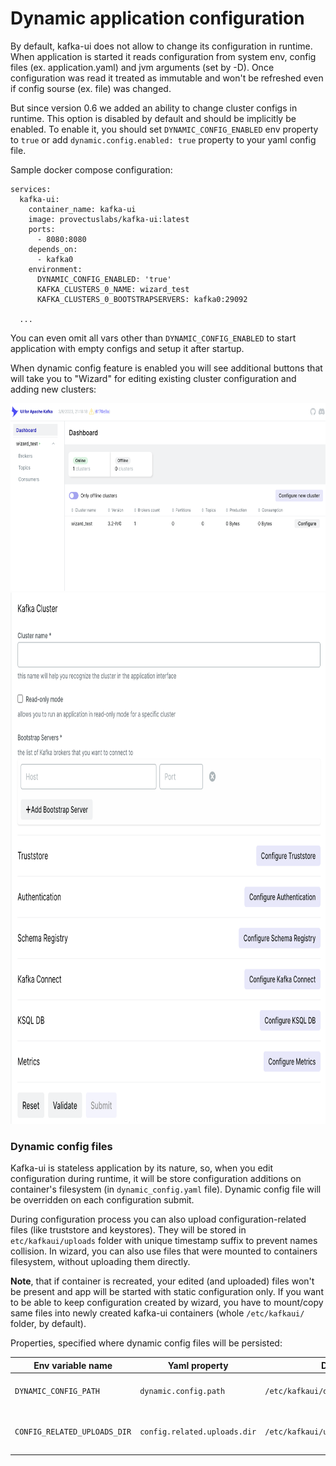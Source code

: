 # Dynamic application configuration

By default, kafka-ui does not allow to change its configuration in runtime. When application is started it reads
configuration
from system env, config files (ex. application.yaml) and jvm arguments (set by -D). Once configuration was read
it treated as immutable and won't be refreshed even if config sourse (ex. file) was changed.

But since version 0.6 we added an ability to change cluster configs in runtime. This option is disabled by default
and should be implicitly be enabled. To enable it, you should set `DYNAMIC_CONFIG_ENABLED` env property to `true` or add
`dynamic.config.enabled: true` property to your yaml config file.

Sample docker compose configuration:

```
services:
  kafka-ui:
    container_name: kafka-ui
    image: provectuslabs/kafka-ui:latest
    ports:
      - 8080:8080
    depends_on:
      - kafka0
    environment:
      DYNAMIC_CONFIG_ENABLED: 'true'
      KAFKA_CLUSTERS_0_NAME: wizard_test
      KAFKA_CLUSTERS_0_BOOTSTRAPSERVERS: kafka0:29092
      
  ... 
```

You can even omit all vars other than `DYNAMIC_CONFIG_ENABLED` to start application with empty configs and setup it
after startup.

When dynamic config feature is enabled you will see additional buttons that will take you to "Wizard" for editing
existing cluster configuration and adding new clusters:

<img src="/configuration/configuration/dynamic-configuration-main-page.png" alt="Dynamic config main page" style="height: 300px; width:681px;"/>

<img src="/configuration/configuration/dynamic-configuration-wizard.png" alt="Dynamic config main page" style="height: 850px; width:800px;"/>


### Dynamic config files

Kafka-ui is stateless application by its nature, so, when you edit configuration during runtime, it will be store configuration additions on
container's filesystem (in `dynamic_config.yaml` file). Dynamic config file will be overridden on each configuration submit.

During configuration process you can also upload configuration-related files (like truststore and keystores). They will be stored 
in `etc/kafkaui/uploads` folder with unique timestamp suffix to prevent names collision. In wizard, you can also use files that 
were mounted to containers filesystem, without uploading them directly.

**Note**, that if container is recreated, your edited (and uploaded) files won't be present and app will be started with static
configuration only.
If you want to be able to keep configuration created by wizard, you have to mount/copy same files into newly created
kafka-ui containers (whole `/etc/kafkaui/` folder, by default).

Properties, specified where dynamic config files will be persisted:

| Env variable name               	 | Yaml property                | Default                            | Description                              |
|-----------------------------------|------------------------------|------------------------------------|------------------------------------------|
| `DYNAMIC_CONFIG_PATH`             | `dynamic.config.path`        | `/etc/kafkaui/dynamic_config.yaml` | Path to dynamic config file              |
| `CONFIG_RELATED_UPLOADS_DIR`      | `config.related.uploads.dir` | `/etc/kafkaui/uploads`             | Path where uploaded files will be placed |